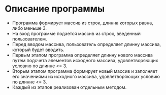# Описание программы

* Программа формирует массив из строк, длинна которых равна, либо меньше 3.
* На вход программе подается массив из строк, введенный пользователем.
* Перед вводом массива, пользователь определяет длинну массива, который будет вводить.
* Первым этапом программа определяет длинну нового массива путем подсчета элементов исходного массива, удовлетворяющих условию по длинне <= 3.
* Вторым этапом программа формирует новый массив и заполняет его значениями из исходного массива, удовлетворяющих условию по длинне <= 3.
* Каждый из этапов реализован отдельным методом. 